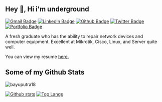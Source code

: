 ## Hey 👋, Hi i'm underground
[![Gmail Badge](https://img.shields.io/badge/-putrabayu0180@gmail.com-c14438?style=flat&logo=Gmail&logoColor=white&link=mailto:putrabayu0180@gmail.com)](mailto:putrabayu0180@gmail.com) 
[![Linkedin Badge](https://img.shields.io/badge/bayuputra-5a4045202-0072b1?style=flat&logo=Linkedin&logoColor=white&link=https://www.linkedin.com/in/bayu-putra-5a4045202/)](https://www.linkedin.com/in/bayu-putra-5a4045202/) [![Github Badge](https://img.shields.io/badge/-bayuputra18-grey?style=flat&logo=github&logoColor=white&link=https://github.com/bayuputra18/)](https://www.github.com/bayuputra18/) [![Twitter Badge](https://img.shields.io/badge/-dMiTrY0180-00acee?style=flat&logo=twitter&logoColor=white&link=https://twitter.com/dMiTrY0180/)](https://www.twitter.com/dMiTrY0180/) [![Portfolio Badge](https://img.shields.io/badge/portfolio-web-blue?style=flat&link=bayuputra.site/)](bayuputra.site/) <p align='left'>A fresh graduate who has the ability to repair network devices and computer equipment. Excellent at Mikrotik, Cisco, Linux, and Server quite well.</p><p align='left'> You can view my resume <a href='bayuputra.site/cv.pdf ' target=_blank><u>here</u>.</a></p>
## Some of my Github Stats
<p align=left> <img src=https://komarev.com/ghpvc/?username=bayuputra18 alt=bayuputra18 /> </p>

[![Github stats](https://github-readme-stats.vercel.app/api?username=bayuputra18&show_icons=true&include_all_commits=true&theme=calm)](https://github.com/bayuputra18/github-readme-stats)
[![Top Langs](https://github-readme-stats.vercel.app/api/top-langs/?username=bayuputra18&layout=compact)](https://github.com/bayuputra18/github-readme-stats&&theme=calm)
